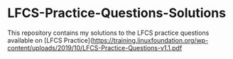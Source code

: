 # LFCS-Practice-Questions-Solutions
This repository contains my solutions to the LFCS practice questions available on [LFCS Practice](https://training.linuxfoundation.org/wp-content/uploads/2019/10/LFCS-Practice-Questions-v1.1.pdf
